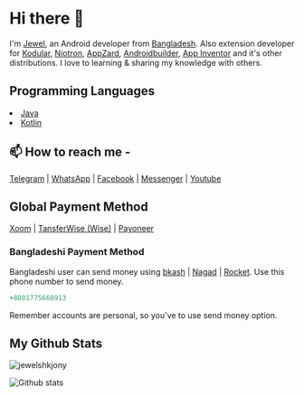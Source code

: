 # Hi there 👋

I'm <a href="https://fb.com/jewelshkjony">Jewel</a>, an Android developer from <a href="https://en.m.wikipedia.org/wiki/Bangladesh">Bangladesh</a>. Also extension developer for <a href="https://www.kodular.io/">Kodular</a>, <a href="https://niotron.com/">Niotron</a>, <a href="https://appzard.com/">AppZard</a>, <a href="https://androidbuilder.in/">Androidbuilder</a>, <a href="https://appinventor.mit.edu/">App Inventor</a> and it's other distributions. I love to learning & sharing my knowledge with others.

## Programming Languages
<li> <a href="https://en.m.wikipedia.org/wiki/Java_(programming_language)">Java</a>
<li> <a href="https://en.m.wikipedia.org/wiki/Kotlin_(programming_language)">Kotlin</a>

## 📫 How to reach me -

<a href="https://t.me/jewelshkjony">Telegram</a> | <a href="https://wa.me/8801775668913">WhatsApp</a> | <a href="https://fb.com/jewelshkjony">Facebook</a> | <a href="https://m.me/jewelshkjony">Messenger</a> | <a href="https://m.youtube.com/c/JewelShikderJony">Youtube</a>

## Global Payment Method
<a href="https://www.xoom.com/bangladesh/send-money">Xoom</a> | <a href="https://wise.com/">TansferWise (Wise)</a> | <a href="http://share.payoneer.com/nav/kJkLyppKLt-FTUg-P9xnUd76yT4iWQiym2irI42PLM7uQWXuVsWvSOABMvVykU5hbFiDGSULXNdI3-yRM7JVhA2">Payoneer</a>

### Bangladeshi Payment Method
Bangladeshi user can send money using <a href="https://bka.sh/next?c=signup&uuid=C1CC9JVT1">bkash</a> | <a href="https://play.google.com/store/apps/details?id=com.konasl.nagad">Nagad</a> | <a href="https://play.google.com/store/apps/details?id=com.dbbl.mbs.apps.main">Rocket</a>.
Use this phone number to send money.

````java
+8801775668913
````

Remember accounts are personal, so you've to use send money option.

## My Github Stats
<p align=left> <img src="https://komarev.com/ghpvc?username=jewelshkjony" alt="jewelshkjony" /> </p>

![Github stats](https://github-readme-stats.vercel.app/api?username=jewelshkjony&show_icons=true&include_all_commits=true)

